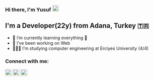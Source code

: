 ### Hi there, I'm Yusuf <img src="https://raw.githubusercontent.com/MartinHeinz/MartinHeinz/master/wave.gif" width="20" height="20" />


## I'm a Developer(22y) from Adana, Turkey 🇹🇷

- 🌱 I’m currently learning everything 🤣
- 💙 I’ve been working on Web 
- 👩🏻‍💻 I’m studying computer engineering at Erciyes University (4/4)


### Connect with me:

[<img target="_blank" align="left" alt="codeSTACKr | Twitter" width="22px" src="https://raw.githubusercontent.com/rahuldkjain/github-profile-readme-generator/master/src/images/icons/Social/twitter.svg" />][twitter]
[<img align="left" alt="codeSTACKr | LinkedIn" width="22px" src="https://raw.githubusercontent.com/rahuldkjain/github-profile-readme-generator/master/src/images/icons/Social/linked-in-alt.svg" />][linkedin]
[<img align="left" alt="codeSTACKr | Instagram" width="22px" src="https://raw.githubusercontent.com/rahuldkjain/github-profile-readme-generator/master/src/images/icons/Social/instagram.svg" />][instagram]



[twitter]: https://twitter.com/zuzubak2
[instagram]: https://www.instagram.com/zuzubak1/
[linkedin]: https://www.linkedin.com/in/kaanyucebilgic/




